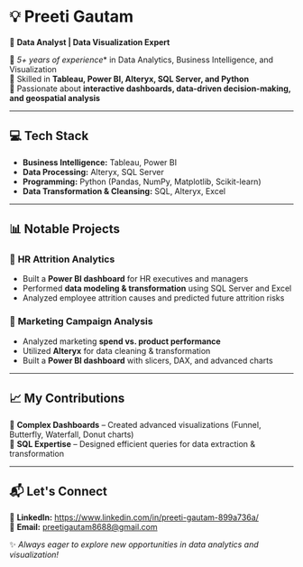 # 💡 Preeti Gautam  

🚀 **Data Analyst | Data Visualization Expert**  

🔹 *5+ years of experience** in Data Analytics, Business Intelligence, and Visualization  
🔹 Skilled in **Tableau, Power BI, Alteryx, SQL Server, and Python**  
🔹 Passionate about **interactive dashboards, data-driven decision-making, and geospatial analysis**  

---

## 💻 Tech Stack  
- **Business Intelligence:** Tableau, Power BI  
- **Data Processing:** Alteryx, SQL Server  
- **Programming:** Python (Pandas, NumPy, Matplotlib, Scikit-learn)  
- **Data Transformation & Cleansing:** SQL, Alteryx, Excel  

---

## 📊 Notable Projects  

### 🔹 **HR Attrition Analytics**  
- Built a **Power BI dashboard** for HR executives and managers  
- Performed **data modeling & transformation** using SQL Server and Excel  
- Analyzed employee attrition causes and predicted future attrition risks  

### 🔹 **Marketing Campaign Analysis**  
- Analyzed marketing **spend vs. product performance**  
- Utilized **Alteryx** for data cleaning & transformation  
- Built a **Power BI dashboard** with slicers, DAX, and advanced charts  

---

## 📈 My Contributions  
🔹 **Complex Dashboards** – Created advanced visualizations (Funnel, Butterfly, Waterfall, Donut charts)  
🔹 **SQL Expertise** – Designed efficient queries for data extraction & transformation  

---

## 📬 Let's Connect  
🔗 **LinkedIn:** https://www.linkedin.com/in/preeti-gautam-899a736a/ <br>
📧 **Email:** preetigautam8688@gmail.com 

✨ _Always eager to explore new opportunities in data analytics and visualization!_  
